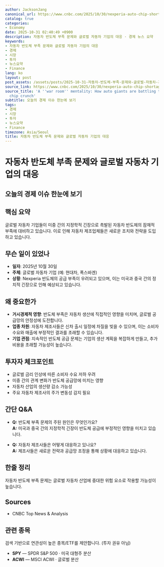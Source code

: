 ```yaml
---
author: JacksonJang
canonical_url: https://www.cnbc.com/2025/10/30/nexperia-auto-chip-shortage-china-honda-vw.html
catalog: true
categories:
- Economy
date: 2025-10-31 02:40:49 +0900
description: 자동차 반도체 부족 문제와 글로벌 자동차 기업의 대응 · 경제 뉴스 요약
keywords:
- 자동차 반도체 부족 문제와 글로벌 자동차 기업의 대응
- 경제
- 시장
- 투자
- 뉴스요약
- Finance
lang: ko
layout: post
post_assets: /assets/posts/2025-10-31-자동차-반도체-부족-문제와-글로벌-자동차-기업의-대응
source_link: https://www.cnbc.com/2025/10/30/nexperia-auto-chip-shortage-china-honda-vw.html
source_title: 'A ''war room'' mentality: How auto giants are battling the Nexperia
  chip crunch'
subtitle: 오늘의 경제 이슈 한눈에 보기
tags:
- 경제
- 시장
- 투자
- 뉴스요약
- Finance
timezone: Asia/Seoul
title: 자동차 반도체 부족 문제와 글로벌 자동차 기업의 대응
---
```


# 자동차 반도체 부족 문제와 글로벌 자동차 기업의 대응
## 오늘의 경제 이슈 한눈에 보기

## 핵심 요약
글로벌 자동차 기업들이 미중 간의 지정학적 긴장으로 촉발된 자동차 반도체의 잠재적 부족에 대비하고 있습니다. 이로 인해 자동차 제조업체들은 새로운 조치와 전략을 도입하고 있습니다.

## 무슨 일이 있었나
- **일자**: 2025년 10월 30일  
- **주체**: 글로벌 자동차 기업 (예: 현대차, 폭스바겐)  
- **상황**: Nexperia 반도체의 공급 부족이 우려되고 있으며, 이는 미국과 중국 간의 정치적 긴장으로 인해 예상되고 있습니다.

## 왜 중요한가
- **거시경제적 영향**: 반도체 부족은 자동차 생산에 직접적인 영향을 미치며, 글로벌 공급망의 안정성에 도전합니다.
- **업종 차원**: 자동차 제조사들은 신차 출시 일정에 차질을 빚을 수 있으며, 이는 소비자 수요와 매출에 부정적인 결과를 초래할 수 있습니다.
- **기업 관점**: 지속적인 반도체 공급 문제는 기업의 생산 계획을 복잡하게 만들고, 추가 비용을 초래할 가능성이 높습니다.

## 투자자 체크포인트
- 글로벌 금리 인상에 따른 소비자 수요 저하 우려
- 미중 간의 관계 변화가 반도체 공급망에 미치는 영향
- 자동차 산업의 생산량 감소 가능성
- 주요 자동차 제조사의 주가 변동성 감지 필요

## 간단 Q&A
- **Q:** 반도체 부족 문제의 주된 원인은 무엇인가요?  
  **A:** 미국과 중국 간의 지정학적 긴장이 반도체 공급에 부정적인 영향을 미치고 있습니다.
  
- **Q:** 자동차 제조사들은 어떻게 대응하고 있나요?  
  **A:** 제조사들은 새로운 전략과 공급망 조정을 통해 상황에 대응하고 있습니다.

## 한줄 정리
자동차 반도체 부족 문제는 글로벌 자동차 산업에 중대한 위험 요소로 작용할 가능성이 높습니다.

## Sources
- CNBC Top News & Analysis

## 관련 종목
검색 기반으로 연관성이 높은 종목/ETF를 제안합니다. (투자 권유 아님)
- **SPY** — SPDR S&P 500 · 미국 대형주 분산
- **ACWI** — MSCI ACWI · 글로벌 분산